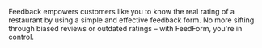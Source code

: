 Feedback empowers customers like you to know the real 
rating of a restaurant by using a simple and effective feedback form. No more sifting through biased reviews or outdated ratings – with FeedForm, 
you're in control.
